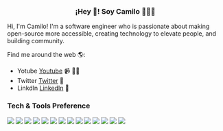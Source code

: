 
<p align="center" width="300">
   <img align="center" width="#" />
   <h3 align="center">¡Hey 👋! Soy Camilo 👨🏻‍💻</h3>
</p>



Hi, I'm Camilo! I'm a software engineer who is passionate about making open-source more accessible, creating technology to elevate people, and building community. 


Find me around the web 🌎:
- Yotube <a href="https://www.youtube.com/channel/UCf-1JGloHimadLZvx4hUbpA">Youtube</a>  📹 ✍🏾
- Twitter <a href="https://twitter.com/camilorimo">Twitter</a> 🏓
- LinkdIn <a href="https://www.linkedin.com/in/juan-camilo-rivas-molina-a079291b1/">LinkedIn</a> 💼



### Tech & Tools Preference

<img src = "https://img.shields.io/badge/-HTML5-E34F26?style=flat&logo=html5&logoColor=white"> <img src = "https://img.shields.io/badge/-CSS3-1572B6?style=flat&logo=css3&logoColor=white">
<img src="https://img.shields.io/badge/-Bootstrap-563D7C?style=flat&logo=bootstrap&logoColor=white">
<img src="https://img.shields.io/badge/-JavaScript-eed718?style=flat&logo=javascript&logoColor=ffffff">
<img src="https://img.shields.io/badge/-React-000000?style=flat&logo=react&logoColor=00c8ff">
<img src="https://img.shields.io/badge/-MongoDB-4DB33D?style=flat&logo=mongodb&logoColor=FFFFFF">
<img src="https://img.shields.io/badge/-MySQL-F29111?style=flat&logo=mysql&logoColor=FFFFFF">
<img src="https://img.shields.io/badge/-Express.js-787878?style=flat">
<img src="https://img.shields.io/badge/-Node.js-3C873A?style=flat&logo=Node.js&logoColor=white">
<img src="https://img.shields.io/badge/-Firebase-FFA611?style=flat&logo=firebase&logoColor=FFFFFF">
<img src="http://img.shields.io/badge/-Google%20Cloud%20Platform-4285F4?style=flat&logo=google%20cloud&logoColor=white">
<img src="http://img.shields.io/badge/-Git-F1502F?style=flat&logo=git&logoColor=FFFFFF">
<img src="http://img.shields.io/badge/-Github-000000?style=flat&logo=github&logoColor=FFFFFF">
<img src="http://img.shields.io/badge/-VS%20Code-007ACC?style=flat&logo=visual%20studio%20code&logoColor=white">

